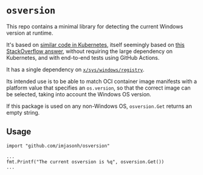 # `osversion`

This repo contains a minimal library for detecting the current Windows version at runtime.

It's based on [similar code in Kubernetes](https://github.com/kubernetes/kubernetes/blob/30a21e9abdbbeb78d2b7ce59a79e46299ced2742/pkg/kubelet/winstats/version.go#L34-L76), itself seemingly based on [this StackOverflow answer](https://stackoverflow.com/questions/44363911/detect-windows-version-in-go), without requiring the large dependency on Kubernetes, and with end-to-end tests using GitHub Actions.

It has a single dependency on [`x/sys/windows/registry`](https://pkg.go.dev/golang.org/x/sys/windows/registry).

Its intended use is to be able to match OCI container image manifests with a platform value that specifies an `os.version`, so that the correct image can be selected, taking into account the Windows OS version.

If this package is used on any non-Windows OS, `osversion.Get` returns an empty string.

## Usage

```
import "github.com/imjasonh/osversion"

...
fmt.Printf("The current osversion is %q", osversion.Get())
...
```

